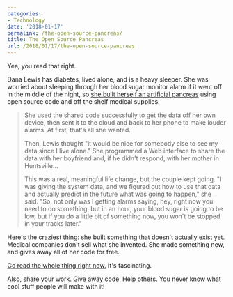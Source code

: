 ```yaml
---
categories:
- Technology
date: '2018-01-17'
permalink: /the-open-source-pancreas/
title: The Open Source Pancreas
url: /2018/01/17/the-open-source-pancreas
---
```


Yea, you read that right.

Dana Lewis has diabetes, lived alone, and is a heavy sleeper. She was worried about sleeping through her blood sugar monitor alarm if it went off in the middle of the night, so [she built herself an artificial pancreas](http://www.al.com/news/huntsville/index.ssf/2017/05/daniel_lewis_built_her_own_art.html) using open source code and off the shelf medical supplies.

> She used the shared code successfully to get the data off her own device, then sent it to the cloud and back to her phone to make louder alarms. At first, that's all she wanted.
>
> Then, Lewis thought "it would be nice for somebody else to see my data since I live alone." She programmed a Web interface to share the data with her boyfriend and, if he didn't respond, with her mother in Huntsville...
>
> This was a real, meaningful life change, but the couple kept going. "I was giving the system data, and we figured out how to use that data and actually predict in the future what was going to happen," she said. "So, not only was I getting alarms saying, hey, right now you need to do something, but in an hour, your blood sugar is going to be low, but if you do a little bit of something now, you won't be stopped in your tracks later."

Here's the craziest thing: she built something that doesn't actually exist yet. Medical companies don't sell what she invented. She made something new, and gives away all of her code for free.

[Go read the whole thing right now.](http://www.al.com/news/huntsville/index.ssf/2017/05/daniel_lewis_built_her_own_art.html) It's fascinating.

Also, share your work. Give away code. Help others. You never know what cool stuff people will make with it!